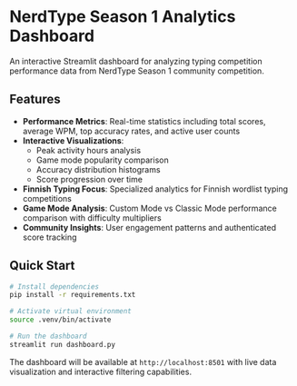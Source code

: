 # NerdType Season 1 Analytics Dashboard

An interactive Streamlit dashboard for analyzing typing competition performance data from NerdType Season 1 community competition.

## Features

- **Performance Metrics**: Real-time statistics including total scores, average WPM, top accuracy rates, and active user counts
- **Interactive Visualizations**:
  - Peak activity hours analysis
  - Game mode popularity comparison
  - Accuracy distribution histograms
  - Score progression over time
- **Finnish Typing Focus**: Specialized analytics for Finnish wordlist typing competitions
- **Game Mode Analysis**: Custom Mode vs Classic Mode performance comparison with difficulty multipliers
- **Community Insights**: User engagement patterns and authenticated score tracking

## Quick Start

```bash
# Install dependencies
pip install -r requirements.txt

# Activate virtual environment
source .venv/bin/activate

# Run the dashboard
streamlit run dashboard.py
```

The dashboard will be available at `http://localhost:8501` with live data visualization and interactive filtering capabilities.
